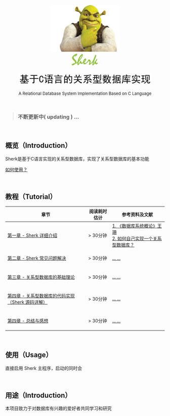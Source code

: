 
<div align="center">

<img width="220px" src="https://github.com/Lvsi-China/Sherk/raw/master/extra/image/logo/sherk.jpeg">

<br/>

<img width="90px" src="https://github.com/Lvsi-China/Sherk/raw/master/extra/image/logo/1.jpg">

</div>

<br/>

<div align="center">
<img height="40px" src="https://github.com/Lvsi-China/Sherk/raw/master/extra/image/logo/2.jpg">
<p><font size=2>A Relational Database System Implementation Based on C Language</font></p>
</div>

<br>

> ### 不断更新中( updating ) ...

<br>

## 概览（Introduction）
Sherk是基于C语言实现的关系型数据库，实现了关系型数据库的基本功能


[如何使用？](#article-usage)

<br>

## 教程（Tutorial）

章节 | 阅读耗时估计 | 参考资料及文献
---|---|--
[第一章 - Sherk 详细介绍](https://github.com/Lvsi-China/Sherk/blob/master/docs/README.section1.index.md) | > 30分钟 | [1. 《数据库系统概论》王珊](https://www.zhihu.com/question/38870156)<br> [2. 如何自己实现一个关系型数据库？](https://www.zhihu.com/question/38870156)
<br>[第二章 - Sherk 常见问题解决](https://github.com/Lvsi-China/Sherk/blob/master/docs/README.section2.index.md)<br><br> | > 30分钟 |  [... ...]()<br>
<br>[第三章 - 关系型数据库的基础理论](https://github.com/Lvsi-China/Sherk/blob/master/docs/README.section2.index.md)<br><br> | > 30分钟 |  [... ...]()<br>
<br>[第四章 - 关系型数据库的代码实现（Sherk 源码详解）](https://github.com/Lvsi-China/Sherk/blob/master/docs/README.section2.index.md)<br><br> | > 30分钟 |  [... ...]()<br>
<br>[第四章 - 总结与感想](https://github.com/Lvsi-China/Sherk/blob/master/docs/README.section3.index.md)<br><br> | > 30分钟 |  [... ...]()<br>
<br>

## <span id="article-usage">使用（Usage）</span>
直接启用 Sherk 主程序，启动的同时会


<br>


## 用途（Introduction）
本项目致力于对数据库有兴趣的爱好者共同学习和研究
